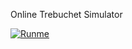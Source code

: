 Online Trebuchet Simulator


[![Runme](https://runme.io/static/button.svg)](https://runme.io/run?app_id=ac38ab52-2af3-4d03-bf9c-74cd6f62b998)

